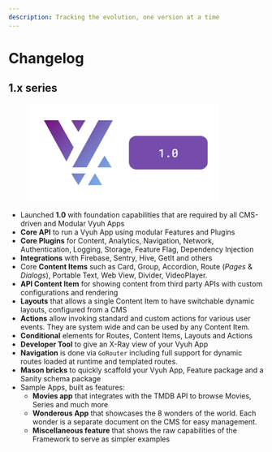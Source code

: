 ```yaml
---
description: Tracking the evolution, one version at a time
---
```


# Changelog

## 1.x series

<figure><img src="../.gitbook/assets/vyuh 1.0.png" alt="" width="375"><figcaption></figcaption></figure>

* Launched **1.0** with foundation capabilities that are required by all CMS-driven and Modular Vyuh Apps
* **Core API** to run a Vyuh App using modular Features and Plugins
* **Core Plugins** for Content, Analytics, Navigation, Network, Authentication, Logging, Storage, Feature Flag, Dependency Injection
* **Integrations** with Firebase, Sentry, Hive, GetIt and others
* Core **Content Items** such as Card, Group, Accordion, Route (_Pages_ & _Dialogs_), Portable Text, Web View, Divider, VideoPlayer.
* **API Content Item** for showing content from third party APIs with custom configurations and rendering
* **Layouts** that allows a single Content Item to have switchable dynamic layouts, configured from a CMS
* **Actions** allow invoking standard and custom actions for various user events. They are system wide and can be used by any Content Item.
* **Conditional** elements for Routes, Content Items, Layouts and Actions
* **Developer Tool** to give an X-Ray view of your Vyuh App
* **Navigation** is done via  `GoRouter` including full support for dynamic routes loaded at runtime and templated routes.
* **Mason bricks** to quickly scaffold your Vyuh App, Feature package and a Sanity schema package
* Sample Apps, built as features:
  * **Movies app** that integrates with the TMDB API to browse Movies, Series and much more
  * **Wonderous App** that showcases the 8 wonders of the world. Each wonder is a separate document on the CMS for easy management.
  * **Miscellaneous feature** that shows the raw capabilities of the Framework to serve as simpler examples
